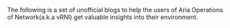 The following is a set of unofficial blogs to help the users of Aria Operations of Network(a.k.a vRNI) get valuable insights into their environment.
